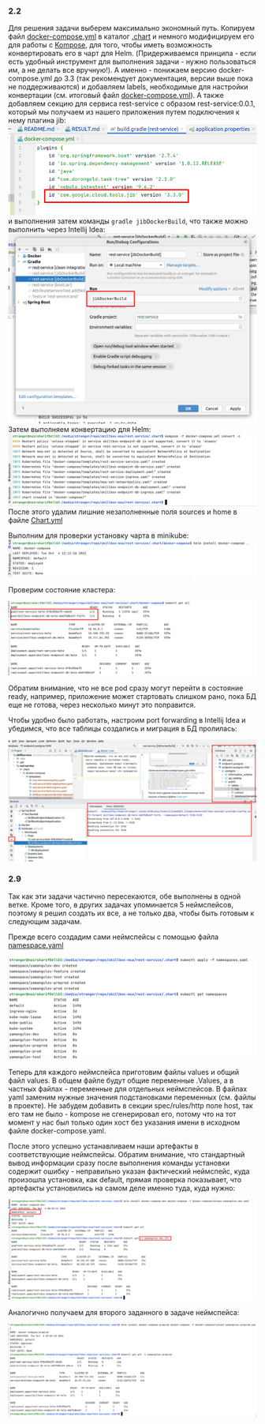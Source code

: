 ### 2.2

Для решения задачи выберем максимально экономный путь. Копируем файл [docker-compose.yml](docker_endpoint/docker-compose.yml) в каталог [.chart](.chart) и немного модифицируем его для работы с [Kompose](https://kubernetes.io/docs/tasks/configure-pod-container/translate-compose-kubernetes/#kompose-convert), для того, чтобы иметь возможность конвертировать его в чарт для Helm. (Придерживаемся принципа - если есть удобный инструмент для выполнения задачи - нужно пользоваться им, а не делать все вручную!). А именно - понижаем версию docker-compose.yml до 3.3 (так рекомендует документация, версии выше пока не поддерживаются) и добавляем labels, необходимые для настройки конвертации (см. итоговый файл [docker-compose.yml](.chart/docker-compose.yml)). А также добавляем секцию для сервиса rest-service с образом rest-service:0.0.1, который мы получаем из нашего приложения путем подключения к нему плагина jib:
![img_2.png](img_2.png)
и выполнения затем команды `gradle jibDockerBuild`, что также можно выполнить через Intellij Idea:
![img_3.png](img_3.png)
Затем выполняем конвертацию для Helm:
![img_1.png](img_1.png)
После этого удалим лишние незаполненные поля sources и home в файле [Chart.yml](.chart/docker-compose/Chart.yaml)

Выполним для проверки установку чарта в minikube:
![img_4.png](img_4.png)

Проверим состояние кластера:

![img_5.png](img_5.png)

Обратим внимание, что не все pod сразу могут перейти в состояние ready, например, приложение может стартовать слишком рано, пока БД еще не готова, через несколько минут это поправится.

Чтобы удобно было работать, настроим port forwarding в Intellij Idea и убедимся, что все таблицы создались и миграция в БД пролилась:

![img_6.png](img_6.png)

### 2.9

Так как эти задачи частично пересекаются, обе выполнены в одной ветке. Кроме того, в других задачах упоминается 5 неймспейсов, поэтому я решил создать их все, а не только два, чтобы быть готовым к следующим задачам.

Прежде всего создадим сами неймспейсы с помощью файла [namespace.yaml](.chart/namespaces.yaml)

![img_7.png](img_7.png)

Теперь для каждого неймспейса приготовим файлы values и общий файл values. В общем файле будут общие переменные .Values, а в частных файлах - переменные для отдельных неймспейсов. В файлах yaml заменим нужные значения подстановками переменных (см. файлы в проекте). Не забудем добавить в секции spec/rules/http поле host, так его там не было - kompose не сгенерировал его, потому что на тот момент у нас был только один хост без указания имени в исходном файле docker-compose.yaml.

После этого успешно устанавливаем наши артефакты в соответствующие неймспейсы. Обратим внимание, что стандартный вывод информации сразу после выполнения команды установки содержит ошибку - неправильно указан фактический неймспейс, куда произошла установка, как default, прямая проверка показывает, что артефакты установились на самом деле именно туда, куда нужно:

![img_8.png](img_8.png)

Аналогично получаем для второго заданного в задаче неймспейса:

![img_9.png](img_9.png)

